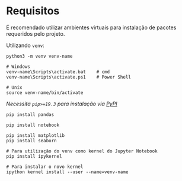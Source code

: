 # Requisitos
É recomendado utilizar ambientes virtuais para instalação de pacotes requeridos pelo projeto.

Utilizando `venv`:
```
python3 -m venv venv-name

# Windows
venv-name\Scripts\activate.bat    # cmd
venv-name\Scripts\activate.ps1    # Power Shell

# Unix
source venv-name/bin/activate
```
*Necessita `pip>=19.3` para instalação via [PyPl](https://pypi.org/project/pandas/)*
```
pip install pandas
```

```
pip install notebook
```

```
pip install matplotlib
pip install seaborn
```

```
# Para utilização do venv como kernel do Jupyter Notebook
pip install ipykernel

# Para instalar o novo kernel
ipython kernel install --user --name=venv-name
```